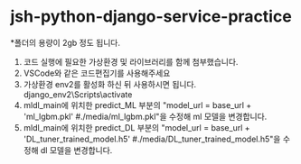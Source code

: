 # jsh-python-django-service-practice

*폴더의 용량이 2gb 정도 됩니다.

1. 코드 실행에 필요한 가상환경 및 라이브러리를 함께 첨부했습니다.
2. VSCode와 같은 코드편집기를 사용해주세요
3. 가상환경 env2를 활성화 하신 뒤 사용하시면 됩니다. django_env2\Scripts\activate
4. mldl_main에 위치한 predict_ML 부분의 "model_url = base_url + 'ml_lgbm.pkl' #./media/ml_lgbm.pkl"을 수정해 ml 모델을 변경합니다.
5. mldl_main에 위치한 predict_DL 부분의 "model_url = base_url + 'DL_tuner_trained_model.h5' #./media/DL_tuner_trained_model.h5"을 수정해 dl 모델을 변경합니다.
